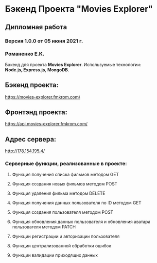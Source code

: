 # Бэкенд Проекта "Movies Explorer"
## Дипломная работа

### Версия 1.0.0 от 05 июня 2021 г.
### Романенко Е.К.

Бэкенд для проекта **Movies Explorer**. Используемые технологии: **Node.js, Express.js, MongoDB**.

## Бэкенд проекта:
https://movies-explorer.fmkrom.com/

## Фронтэнд проекта:
https://api.movies-explorer.fmkrom.com/

## Адрес сервера:
http://178.154.195.4/

### Серверные функции, реализованные в проекте:

1. Функция получения списка фильмов методом GET
2. Функция создания новых фильмов методом POST
3. Функция удаления фильма методом DELETE

4. Функция получения данных пользователя по ID методом GET
5. Функция создания пользователя методом POST
6. Функция обновления данных пользователя и обновления аватара пользователя методом PATCH

7. Функции регистрации и авторизации пользователя
8. Функции централизованной обработки ошибок
9. Функции валидации приходящих данных
